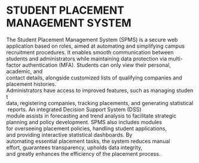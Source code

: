 # STUDENT PLACEMENT MANAGEMENT SYSTEM

The Student Placement Management System (SPMS) is a secure web application based on roles, aimed at automating and simplifying campus recruitment procedures. It enables smooth communication between students and administrators while maintaining data protection via multi-factor authentication (MFA). Students can only view their personal, academic, and contact details, alongside customized lists of qualifying companies and placement histories. Administrators have access to improved features, such as managing student data, registering companies, tracking placements, and generating statistical reports. An integrated Decision Support System (DSS) module assists in forecasting and trend analysis to facilitate strategic planning and policy development. SPMS also includes modules for overseeing placement policies, handling student applications, and providing interactive statistical dashboards. By automating essential placement tasks, the system reduces manual effort, guarantees transparency, upholds data integrity, and greatly enhances the efficiency of the placement process.
